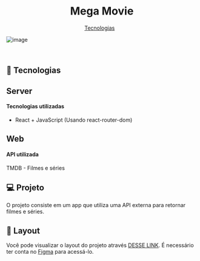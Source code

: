 <h1 align="center"> Mega Movie </h1>

<!-- <p align="center">
 <br/>
</p> -->

<p align="center">
  <a href="#-tecnologias">Tecnologias</a>&nbsp;&nbsp;&nbsp;
</p>

![image](https://user-images.githubusercontent.com/93550467/218572758-0dc14fba-3846-4352-a0d1-2a97a86886b9.png)
  
<br>


## 🚀 Tecnologias
## Server

#### Tecnologias utilizadas
- React + JavaScript
(Usando react-router-dom)

## Web

#### API utilizada
TMDB - Filmes e séries

## 💻 Projeto

O projeto consiste em um app que utiliza uma API externa para retornar filmes e séries. 

## 🔖 Layout

Você pode visualizar o layout do projeto através [DESSE LINK](https://www.figma.com/file/Fv7lwKEURNSs9lEDM2RrgF/megaMovie?node-id=0%3A1&t=keCQ8m3wlwo2k1Q5-1). É necessário ter conta no [Figma](https://figma.com) para acessá-lo.

